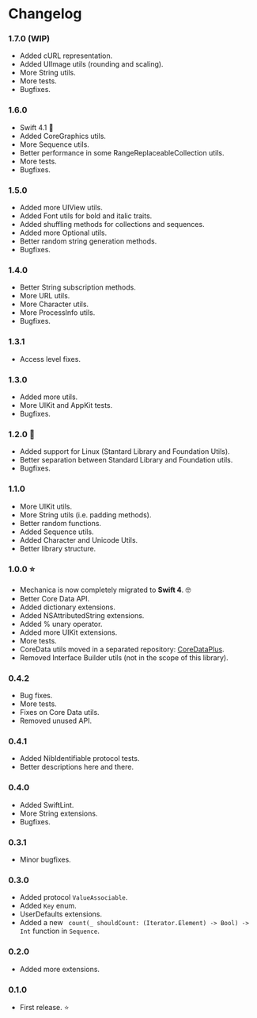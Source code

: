 # Changelog

### 1.7.0 (WIP)
- Added cURL representation.
- Added UIImage utils (rounding and scaling).
- More String utils.
- More tests.
- Bugfixes.

### 1.6.0

- Swift 4.1 🎉
- Added CoreGraphics utils.
- More Sequence utils.
- Better performance in some RangeReplaceableCollection utils.
- More tests.
- Bugfixes.

### 1.5.0

- Added more UIView utils.
- Added Font utils for bold and italic traits.
- Added shuffling methods for collections and sequences.
- Added more Optional utils.
- Better random string generation methods.
- Bugfixes.

### 1.4.0

- Better String subscription methods.
- More URL utils.
- More Character utils.
- More ProcessInfo utils.
- Bugfixes.

### 1.3.1

- Access level fixes.

### 1.3.0

- Added more utils.
- More UIKit and AppKit tests.
- Bugfixes. 

### 1.2.0 🐧

- Added support for Linux (Stantard Library and Foundation Utils).
- Better separation between Standard Library and Foundation utils.
- Bugfixes.

### 1.1.0

- More UIKit utils.
- More String utils (i.e. padding methods).
- Better random functions.
- Added Sequence utils.
- Added Character and Unicode Utils.
- Better library structure.

### 1.0.0 ⭐

- Mechanica is now completely migrated to **Swift 4**. 🤓
- Better Core Data API.
- Added dictionary extensions.
- Added NSAttributedString extensions.
- Added % unary operator.
- Added more UIKit extensions.
- More tests.
- CoreData utils moved in a separated repository: [CoreDataPlus](https://github.com/tinrobots/coredataplus).
- Removed Interface Builder utils (not in the scope of this library).

### 0.4.2

- Bug fixes.
- More tests.
- Fixes on Core Data utils.
- Removed unused API.

### 0.4.1

- Added NibIdentifiable protocol tests.
- Better descriptions here and there.

### 0.4.0

- Added SwiftLint.
- More String extensions.
- Bugfixes.

### 0.3.1

- Minor bugfixes.

### 0.3.0

- Added protocol `ValueAssociable`.
- Added `Key` enum.
- UserDefaults extensions.
- Added a new ` count(_ shouldCount: (Iterator.Element) -> Bool) -> Int` function in `Sequence`.

### 0.2.0

- Added more extensions.

### 0.1.0

- First release. ⭐
